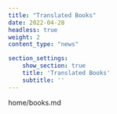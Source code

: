 ```yaml
---
title: "Translated Books"
date: 2022-04-28
headless: true
weight: 2
content_type: "news"

section_settings:
    show_section: true
    title: 'Translated Books'
    subtitle: ''
---
```

home/books.md
